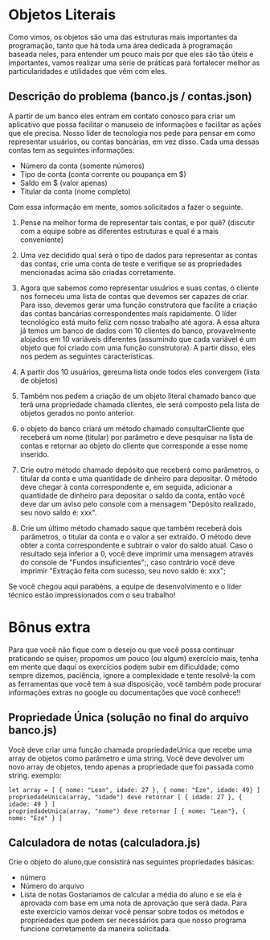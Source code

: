 # Objetos Literais

Como vimos, os objetos são uma das estruturas mais importantes da programação, tanto que há toda uma área dedicada à programação baseada neles, para entender um pouco mais por que eles são tão úteis e importantes, vamos realizar uma série de práticas para fortalecer melhor as particularidades e utilidades que vêm com eles.

## Descrição do problema (banco.js / contas.json)
A partir de um banco eles entram em contato conosco para criar um aplicativo que possa facilitar o manuseio de informações e facilitar as ações que ele precisa. 
Nosso líder de tecnologia nos pede para pensar em como representar usuários, ou contas bancárias, em vez disso. Cada uma dessas contas tem as seguintes informações:

* Número da conta (somente números)
* Tipo de conta (conta corrente ou poupança em $)
* Saldo em $ (valor apenas)
* Titular da conta (nome completo)

Com essa informação em mente, somos solicitados a fazer o seguinte.
1. Pense na melhor forma de representar tais contas, e por quê? (discutir com a equipe sobre as diferentes estruturas e qual é a mais conveniente)

2. Uma vez decidido qual será o tipo de dados para representar as contas das contas, crie uma conta de teste e verifique se as propriedades mencionadas acima são criadas corretamente.
3. Agora que sabemos como representar usuários e suas contas, o cliente nos forneceu uma lista de contas que devemos ser capazes de criar. Para isso, devemos gerar uma função construtora que facilite a criação das contas bancárias correspondentes mais rapidamente.
O líder tecnológico está muito feliz com nosso trabalho até agora. A essa altura já temos um banco de dados com 10 clientes do banco, provavelmente alojados em 10 variáveis diferentes (assumindo que cada variável é um objeto que foi criado com uma função construtora). A partir disso, eles nos pedem as seguintes características.
4. A partir dos 10 usuários, gereuma lista onde todos eles convergem (lista de objetos)
5. Também nos pedem a criação de um objeto literal chamado banco que terá uma propriedade chamada clientes, ele será composto pela lista de objetos
gerados no ponto anterior.
6. o objeto do banco criará um método chamado consultarCliente que receberá um nome (titular) por parâmetro e deve pesquisar na lista de contas e retornar ao objeto do cliente que corresponde a esse nome inserido.
7. Crie outro método chamado depósito que receberá como parâmetros, o titular da conta e uma quantidade de dinheiro para depositar. O método deve chegar à conta correspondente e, em seguida, adicionar a quantidade de dinheiro para depositar o saldo da conta, então você deve dar um aviso pelo console com a mensagem "Depósito realizado, seu novo saldo é: xxx".
8. Crie um último método chamado saque que também receberá dois parâmetros, o titular da conta e o valor a ser extraído. O método deve obter a
conta correspondente e subtrair o valor do saldo atual. Caso o resultado seja inferior a 0, você deve imprimir uma mensagem através do console de "Fundos insuficientes";, caso contrário você deve imprimir "Extração feita com sucesso, seu novo saldo é: xxx";

Se você chegou aqui parabéns, a equipe de desenvolvimento e o líder técnico estão impressionados com o seu trabalho!

# Bônus extra

Para que você não fique com o desejo ou que você possa continuar praticando se quiser, propomos um pouco (ou algum) exercício mais, tenha em mente que daqui os exercícios podem subir em dificuldade; como sempre dizemos, paciência, ignore a complexidade e tente resolvê-la com as ferramentas que você tem à sua disposição, você também pode procurar informações extras no google ou documentações que você conhece!!

## Propriedade Única (solução no final do arquivo banco.js)
Você deve criar uma função chamada propriedadeUnica que recebe uma array de objetos como parâmetro e uma string. Você deve devolver um novo array de objetos, tendo apenas a propriedade que foi passada como string. exemplo:

```
let array = [ { nome: "Lean", idade: 27 }, { nome: "Eze", idade: 49} ]
propriedadeUnica(array, "idade") deve retornar [ { idade: 27 }, { idade: 49 } ]
propriedadeUnica(array, "nome") deve retornar [ { nome: "Lean"}, { nome: "Eze" } ]
```

## Calculadora de notas (calculadora.js)
Crie o objeto do aluno,que consistirá nas seguintes propriedades básicas:
* número
* Número do arquivo
* Lista de notas
Gostaríamos de calcular a média do aluno e se ela é aprovada com base em uma nota de aprovação que será dada. Para este exercício vamos deixar você pensar sobre todos os métodos e propriedades que podem ser necessários para que nosso programa funcione corretamente da maneira solicitada.
